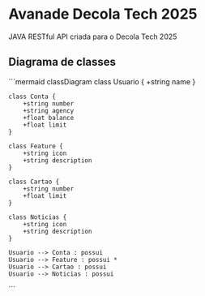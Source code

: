 # Avanade Decola Tech 2025 
JAVA RESTful API criada para o Decola Tech 2025

## Diagrama de classes

´´´mermaid
classDiagram
    class Usuario {
        +string name
    }

    class Conta {
        +string number
        +string agency
        +float balance
        +float limit
    }

    class Feature {
        +string icon
        +string description
    }

    class Cartao {
        +string number
        +float limit
    }

    class Noticias {
        +string icon
        +string description
    }

    Usuario --> Conta : possui
    Usuario --> Feature : possui *
    Usuario --> Cartao : possui
    Usuario --> Noticias : possui
´´´ 
